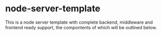 # node-server-template

This is a node server template with complete backend, middleware and frontend ready support, the compontents of which will be outlined below.
